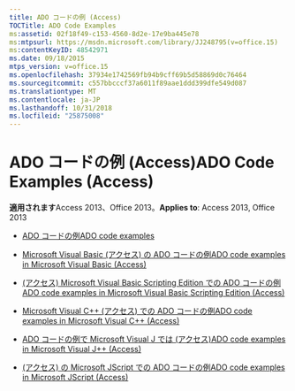 ```yaml
---
title: ADO コードの例 (Access)
TOCTitle: ADO Code Examples
ms:assetid: 02f18f49-c153-4560-8d2e-17e9ba445e78
ms:mtpsurl: https://msdn.microsoft.com/library/JJ248795(v=office.15)
ms:contentKeyID: 48542971
ms.date: 09/18/2015
mtps_version: v=office.15
ms.openlocfilehash: 37934e1742569fb94b9cff69b5d58869d0c76464
ms.sourcegitcommit: c557bbcccf37a6011f89aae1ddd399dfe549d087
ms.translationtype: MT
ms.contentlocale: ja-JP
ms.lasthandoff: 10/31/2018
ms.locfileid: "25875008"
---
```

# <a name="ado-code-examples-access"></a><span data-ttu-id="0294b-102">ADO コードの例 (Access)</span><span class="sxs-lookup"><span data-stu-id="0294b-102">ADO Code Examples (Access)</span></span>

<span data-ttu-id="0294b-103">**適用されます**Access 2013、Office 2013。</span><span class="sxs-lookup"><span data-stu-id="0294b-103">**Applies to**: Access 2013, Office 2013</span></span>

  - [<span data-ttu-id="0294b-104">ADO コードの例</span><span class="sxs-lookup"><span data-stu-id="0294b-104">ADO code examples</span></span>](ado-code-examples.md)

  - [<span data-ttu-id="0294b-105">Microsoft Visual Basic (アクセス) の ADO コードの例</span><span class="sxs-lookup"><span data-stu-id="0294b-105">ADO code examples in Microsoft Visual Basic (Access)</span></span>](ado-code-examples-in-microsoft-visual-basic-access.md)

  - [<span data-ttu-id="0294b-106">(アクセス) Microsoft Visual Basic Scripting Edition での ADO コードの例</span><span class="sxs-lookup"><span data-stu-id="0294b-106">ADO code examples in Microsoft Visual Basic Scripting Edition (Access)</span></span>](ado-code-examples-in-microsoft-visual-basic-scripting-edition-access.md)

  - [<span data-ttu-id="0294b-107">Microsoft Visual C++ (アクセス) での ADO コードの例</span><span class="sxs-lookup"><span data-stu-id="0294b-107">ADO code examples in Microsoft Visual C++ (Access)</span></span>](ado-code-examples-in-microsoft-visual-c-access.md)

  - [<span data-ttu-id="0294b-108">ADO コードの例で Microsoft Visual J では (アクセス)</span><span class="sxs-lookup"><span data-stu-id="0294b-108">ADO code examples in Microsoft Visual J++ (Access)</span></span>](ado-code-examples-in-microsoft-visual-j-access.md)

  - [<span data-ttu-id="0294b-109">(アクセス) の Microsoft JScript での ADO コードの例</span><span class="sxs-lookup"><span data-stu-id="0294b-109">ADO code examples in Microsoft JScript (Access)</span></span>](ado-code-examples-in-microsoft-jscript-access.md)

